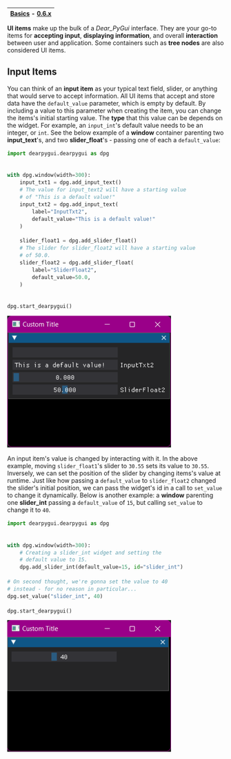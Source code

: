 | [Basics](#basics) - [0.6.x](https://github.com/hoffstadt/DearPyGui_06/wiki/Using-Widgets) |
|-|

**UI items** make up the bulk of a _Dear_PyGui_ interface. They are your go-to items for **accepting input**, **displaying information**, and overall **interaction** between user and application. Some containers such as **tree nodes** are also considered UI items.

## Input Items
You can think of an **input item** as your typical text field, slider, or anything that would serve to accept information. All UI items that accept and store data have the `default_value` parameter, which is empty by default. By including a value to this parameter when creating the item, you can change the items's initial starting value. The **type** that this value can be depends on the widget. For example, an `input_int`'s default value needs to be an integer, or `int`. See the below example of a **window** container parenting two **input_text**'s, and two **slider_float**'s - passing one of each a `default_value`:

```python
import dearpygui.dearpygui as dpg


with dpg.window(width=300):
    input_txt1 = dpg.add_input_text()
    # The value for input_text2 will have a starting value
    # of "This is a default value!"
    input_txt2 = dpg.add_input_text(
        label="InputTxt2",
        default_value="This is a default value!"
    )

    slider_float1 = dpg.add_slider_float()
    # The slider for slider_float2 will have a starting value
    # of 50.0.
    slider_float2 = dpg.add_slider_float(
        label="SliderFloat2",
        default_value=50.0,
    )


dpg.start_dearpygui()
```
![](https://github.com/Atlamillias/DearPyGui-Stuff/blob/main/wiki%20images/dpg_using_widgets_ex1.png)

An input item's value is changed by interacting with it. In the above example, moving `slider_float1`'s slider to `30.55` sets its value to `30.55`. Inversely, we can set the position of the slider by changing items's value at runtime. Just like how passing a `default_value` to `slider_float2` changed the slider's initial position, we can pass the widget's id in a call to `set_value` to change it dynamically. Below is another example: a **window** parenting one **slider_int** passing a `default_value` of `15`, but calling `set_value` to change it to `40`.

```python
import dearpygui.dearpygui as dpg


with dpg.window(width=300):
    # Creating a slider_int widget and setting the
    # default value to 15.
    dpg.add_slider_int(default_value=15, id="slider_int")
    
# On second thought, we're gonna set the value to 40
# instead - for no reason in particular...
dpg.set_value("slider_int", 40)

dpg.start_dearpygui()
```
![](https://github.com/Atlamillias/DearPyGui-Stuff/blob/main/wiki%20images/dpg_using_widgets_ex2.png)
